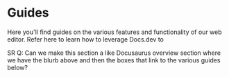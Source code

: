 # Guides

Here you'll find guides on the various features and functionality of our web editor. Refer here to learn how to leverage Docs.dev to

SR Q: Can we make this section a like Docusaurus overview section where we have the blurb above and then the boxes that link to the various guides below?
